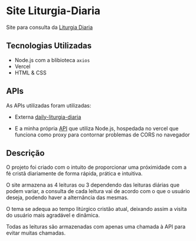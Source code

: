 # Site Liturgia-Diaria
 Site para consulta da [Liturgia Diaria](https://ezequiellsantos.github.io/Liturgia-Diaria/)

## Tecnologias Utilizadas

  - Node.js com a blibioteca  `axios`
  - Vercel
  - HTML & CSS

## APIs

  As APIs utilizadas foram utilizadas:

  - Externa [daily-liturgia-diaria](https://api-liturgia-diaria.vercel.app/)

  - E a minha própria [API](https://intermediary-api.vercel.app/api) que utiliza Node.js, hospedada no vercel que funciona como proxy para contornar problemas de CORS no navegador

## Descrição

  O projeto foi criado com o intuito de proporcionar uma próximidade com a fé cristã diariamente de forma rápida, prática e intuitiva.

O site armazena as 4 leituras ou 3 dependendo das leituras diárias que podem variar, a consulta de cada leitura vai de acordo com o que o usuário deseja, podendo haver a alternância das mesmas.

O tema se adequa ao tempo litúrgico cristão atual, deixando assim a visita do usuário mais agradável e dinâmica.

Todas as leituras são armazenadas com apenas uma chamada à API para evitar muitas chamadas.
